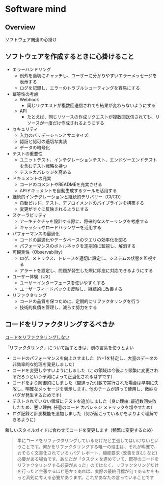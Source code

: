 # Software mind

## Overview

ソフトウェア関連の心掛け

## ソフトウェアを作成するときに心掛けること

- エラーハンドリング
  - 例外を適切にキャッチし、ユーザーに分かりやすいエラーメッセージを表示する
  - ログを記録し、エラーのトラブルシューティングを容易にする
- 冪等性の考慮
  - Webhook
    - 同じリクエストが複数回送信されても結果が変わらないようにする
  - API
    - たとえば、同じリソースの作成リクエストが複数回送信されても、リソースが一度だけ作成されるようにする
- セキュリティ
  - 入力のバリデーションとサニタイズ
  - 認証と認可の適切な実装
  - データの暗号化
- テストの重要性
  - ユニットテスト、インテグレーションテスト、エンドツーエンドテストを含むテスト戦略を持つ
  - テストカバレッジを高める
- ドキュメントの充実
  - コードのコメントやREADMEを充実させる
  - APIドキュメントを自動生成するツールを活用する
- 継続的インテグレーションと継続的デリバリー（CI/CD）
  - 自動ビルド、テスト、デプロイメントのパイプラインを構築する
  - 変更がすぐに反映されるようにする
- スケーラビリティ
  - アーキテクチャを設計する際に、将来的なスケーリングを考慮する
  - キャッシュやロードバランサーを活用する
- パフォーマンスの最適化
  - コードの最適化やデータベースのクエリの効率化を図る
  - パフォーマンスのボトルネックを定期的に監視し、解消する
- 可観測性（Observability）
  - ログ、メトリクス、トレースを適切に設定し、システムの状態を監視する
  - アラートを設定し、問題が発生した際に即座に対応できるようにする
- ユーザー体験（UX）
  - ユーザーインターフェースを使いやすくする
  - ユーザーフィードバックを反映し、継続的に改善する
- リファクタリング
  - コードの品質を保つために、定期的にリファクタリングを行う
  - 技術的負債を管理し、減らす努力をする

## コードをリファクタリングするべきか

[コードをリファクタリングしない](https://dev.to/katafrakt/dont-refactor-the-code-igk)

「リファクタリング」について話すときは、別の言葉を使うとよい

- コードのパフォーマンスを向上させました（N+1を特定し、大量のデータの非効率的な処理を発見しました）
- コードを変更しやすいようにしました（この領域は今後より頻繁に変更されるだろうという予測によって正当化されるはずです）
- コードをより防御的にしました（間違った引数で実行された場合は早期に失敗し、明確なメッセージを表示します。他のチームが誤って使用し、微妙なバグが発生するためです）
- テストされていない領域にテストを追加しました（良い理由: 最近数回失敗したため、悪い理由: 任意のコード カバレッジ メトリックを増やすため）
- ログ記録と計測機能を追加しました（何が起こっているかをよりよく理解できるように）

新しいスタイルガイドに合わせてコードを変更します（頻繁に変更するため）

> 単にコードをリファクタリングしているだけだと主張してはいけないということです。何かをリファクタリングする唯一の理由は、それが明確で、おそらく文書化されている (バグ レポート、機能要求 (改善を含む) など) 必要がある場合です。あなたが「タスク x を進めていて、既存のコードをリファクタリングする必要があった」のではなく、リファクタリングだけを行ったと主張するほど愚かであれば、実際の最終目標が何であるかをもっと真剣に考える必要があります。これがあなたの言っていることです
